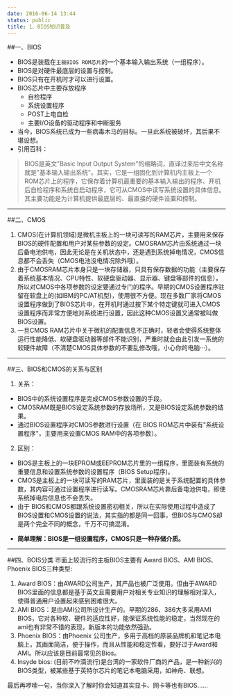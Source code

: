 ```yaml
---
date: 2016-06-14 13:44
status: public
title: 1、BIOS知识普及
---
```


##一、BIOS
* BIOS是装载在`主板BIOS ROM芯片`的一个基本输入输出系统（一组程序）。
* BIOS是对硬件最底层的设置与控制。
* BIOS只有在开机时才可以进行设置。
* BIOS芯片中主要存放程序
    + 自检程序
    + 系统设置程序
    + POST上电自检
    + 主要I/O设备的驱动程序和中断服务
* 当今，BIOS系统已成为一些病毒木马的目标。一旦此系统被破坏，其后果不堪设想。
* 引用百科：
 >BIOS是英文"Basic Input Output System"的缩略词，直译过来后中文名称就是"基本输入输出系统"。其实，它是一组固化到计算机内主板上一个ROM芯片上的程序，它保存着计算机最重要的基本输入输出的程序、开机后自检程序和系统自启动程序，它可从CMOS中读写系统设置的具体信息。 其主要功能是为计算机提供最底层的、最直接的硬件设置和控制。
 
------
##二、CMOS
1. CMOS(在计算机领域)是微机主板上的一块可读写的RAM芯片，主要用来保存BIOS的硬件配置和用户对某些参数的设定。CMOSRAM芯片由系统通过一块后备电池供电，因此无论是在关机状态中，还是遇到系统掉电情况，CMOS信息都不会丢失（CMOS电池没电情况除外哦）。
2. 由于CMOSRAM芯片本身只是一块存储器，只具有保存数据的功能（主要保存着系统基本情况、CPU特性、软硬盘驱动器、显示器、键盘等部件的信息），所以对CMOS中各项参数的设定要通过专门的程序。早期的CMOS设置程序驻留在软盘上的(如IBM的PC/AT机型)，使用很不方便。现在多数厂家将CMOS设置程序做到了BIOS芯片中，在开机时通过按下某个特定键就可进入CMOS设置程序而非常方便地对系统进行设置，因此这种CMOS设置又通常被叫做BIOS设置。
3. 一旦CMOS RAM芯片中关于微机的配置信息不正确时，轻者会使得系统整体运行性能降低、软硬盘驱动器等部件不能识别，严重时就会由此引发一系统的软硬件故障（不清楚CMOS具体参数的不要乱修改哦，小心你的电脑···）。

---
##三、BIOS和CMOS的关系与区别
1. 关系：
 * BIOS中的系统设置程序是完成CMOS参数设置的手段。
 * CMOSRAM既是BIOS设定系统参数的存放场所，又是BIOS设定系统参数的结果。
 * 通过BIOS设置程序对CMOS参数进行设置（在 BIOS ROM芯片中装有"系统设置程序"，主要用来设置CMOS RAM中的各项参数）。
2. 区别：
 * BIOS是主板上的一块EPROM或EEPROM芯片里的一组程序，里面装有系统的重要信息和设置系统参数的设置程序（BIOS Setup程序)。
 * CMOS是主板上的一块可读写的RAM芯片，里面装的是关于系统配置的具体参数，其内容可通过设置程序进行读写。CMOSRAM芯片靠后备电池供电，即使系统掉电后信息也不会丢失。
 * 由于 BIOS和CMOS都跟系统设置密初相关，所以在实际使用过程中造成了BIOS设置和CMOS设置的说法，其实指的都是同一回事，但BIOS与CMOS却是两个完全不同的概念，千万不可搞混淆。 　
 +  **简单理解：BIOS是一组设置程序，CMOS只是一种存储介质。**

---
##四、BOIS分类
市面上较流行的主板BIOS主要有 Award BIOS、AMI BIOS、Phoenix BIOS三种类型:
 1. Award BIOS：由AWARD公司生产，其产品也被广泛使用。但由于AWARD BIOS里面的信息都是基于英文且需要用户对相关专业知识的理解相对深入，使得普通用户设置起来感到困难很大。
 2. AMI BIOS：是由AMI公司所设计生产的。早期的286、386大多采用AMI BIOS，它对各种软、硬件的适应性好，能保证系统性能的稳定，当然现在的ami也有非常不错的表现，新版本的功能依然强劲。
 3. Phoenix BIOS：由Phoenix 公司生产，多用于高档的原装品牌机和笔记本电脑上，其画面简洁，便于操作，而且从性能和稳定性看，要好过于Award和AMI。所以应该是目前最常见的Bios。
 4. Insyde bios: (目前不咋滴流行)是台湾的一家软件厂商的产品，是一种新兴的BIOS类型，被某些基于英特尔芯片的笔记本电脑采用，如神舟、联想。
 
最后再啰嗦一句，当你深入了解时你会知道其实显卡、网卡等也有BIOS......